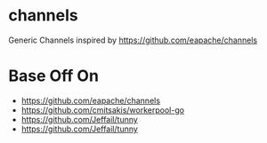 # channels
Generic Channels inspired by https://github.com/eapache/channels

# Base Off On
- https://github.com/eapache/channels
- https://github.com/cmitsakis/workerpool-go 
- https://github.com/Jeffail/tunny
- https://github.com/Jeffail/tunny